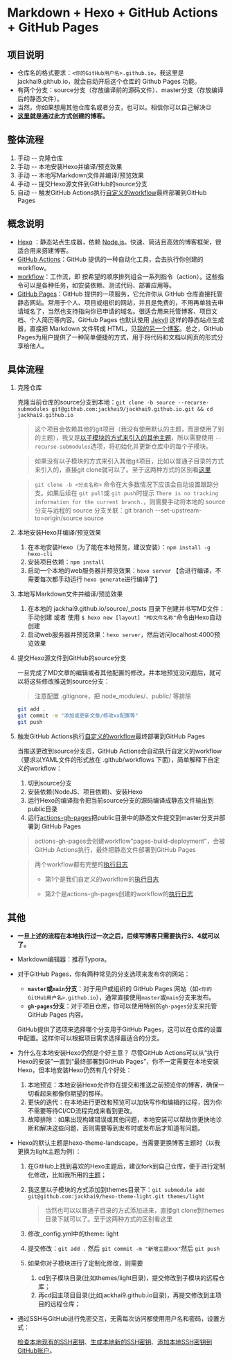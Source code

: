 # Markdown + Hexo + GitHub Actions + GitHub Pages

## 项目说明

- 仓库名的格式要求：`<你的GitHub用户名>.github.io`，我这里是jackhai9.github.io，就会自动开启这个仓库的 Github Pages 功能。
- 有两个分支：source分支（存放编译前的源码文件）、master分支（存放编译后的静态文件）。
- 当然，你如果想用其他仓库名或者分支，也可以。相信你可以自己解决😉
- **[这里](https://jackhai9.github.io)就是通过此方式创建的博客。**

## 整体流程

1. 手动 -- 克隆仓库
2. 手动 -- 本地安装Hexo并编译/预览效果
2. 手动 -- 本地写Markdown文件并编译/预览效果
4. 手动 -- 提交Hexo源文件到GitHub的source分支
5. 自动 -- 触发GitHub Actions执行[自定义的workflow](https://github.com/jackhai9/jackhai9.github.io/blob/source/.github/workflows/hexo-deploy.yml)最终部署到GitHub Pages

## 概念说明

- [Hexo](https://github.com/hexojs/hexo) ：静态站点生成器，依赖 [Node.js](https://nodejs.cn/)。快速、简洁且高效的博客框架，很适合用来搭建博客。
- [GitHub Actions](https://docs.github.com/en/actions)：GitHub 提供的一种自动化工具，会去执行你创建的 workflow。
- [workflow](https://docs.github.com/en/actions/using-workflows/about-workflows)：工作流，即 按希望的顺序排列组合一系列指令（action）。这些指令可以是各种任务，如安装依赖、测试代码、部署应用等。
- [GitHub Pages](https://pages.github.com/)：GitHub 提供的一项服务，它允许你从 GitHub 仓库直接托管静态网站。常用于个人、项目或组织的网站，并且是免费的，不用再单独去申请域名了，当然也支持指向你已申请的域名。很适合用来托管博客、项目文档、个人简历等内容。GitHub Pages 也默认使用 [Jekyll](https://github.com/jekyll/jekyll) 这样的静态站点生成器，直接把 Markdown 文件转成 HTML，见[我的另一个博客](https://github.com/jackhai9/blog)。总之，GitHub Pages为用户提供了一种简单便捷的方式，用于将代码和文档以网页的形式分享给他人。

## 具体流程

1. 克隆仓库

   克隆当前仓库的source分支到本地：`git clone -b source --recurse-submodules git@github.com:jackhai9/jackhai9.github.io.git && cd jackhai9.github.io`

   > 这个项目会依赖其他的git项目（我没有使用默认的主题，而是使用了别的主题），我又是[以子模块的方式来引入的其他主题](#Hexo的默认主题是hexo-theme-landscape，当需要更换博客主题时（以我更换为light主题为例）：)，所以需要使用 `--recurse-submodules`选项，将初始化并更新仓库中的每个子模块。

   > 如果没有以子模块的方式来引入其他git项目，比如以普通子目录的方式来引入的，直接git clone就可以了。至于这两种方式的区别看[这里]()

   > `git clone -b <分支名称>` 命令在大多数情况下应该会自动设置跟踪分支。如果后续在 `git pull`或 `git push`时提示 `There is no tracking information for the current branch.`，则需要手动将本地的 source 分支与远程的 source 分支关联：git branch --set-upstream-to=origin/source source

2. 本地安装Hexo并编译/预览效果

   1. 在本地安装Hexo（为了能在本地预览，建议安装）：`npm install -g hexo-cli`
   2. 安装项目依赖：`npm install`
   3. 启动一个本地的web服务器并预览效果：`hexo server` 【会进行编译，不需要每次都手动运行 `hexo generate`进行编译了】

4. 本地写Markdown文件并编译/预览效果

   1. 在本地的 jackhai9.github.io/source/_posts 目录下创建并书写MD文件：手动创建 或者 使用 `$ hexo new [layout] "MD文件名称"`命令由Hexo自动创建
   2. 启动web服务器并预览效果：`hexo server`，然后访问localhost:4000预览效果
   
4. 提交Hexo源文件到GitHub的source分支

   一旦完成了MD文章的编辑或者其他配置的修改，并本地预览没问题后，就可以将这些修改推送到source分支：

   > 注意配置 .gitignore，把 node_modules/、public/ 等排除

   ```bash
   git add .
   git commit -m "添加或更新文章/修改xx配置等"
   git push
   ```

5. 触发GitHub Actions执行[自定义的workflow](https://github.com/jackhai9/jackhai9.github.io/blob/source/.github/workflows/hexo-deploy.yml)最终部署到GitHub Pages

   当推送更改到source分支后，GitHub Actions会自动执行自定义的workflow（要求以YAML文件的形式放在 .github/workflows 下面），简单解释下自定义的workflow：

   1. 切到source分支
   2. 安装依赖(NodeJS、项目依赖)、安装Hexo
   3. 运行Hexo的编译指令把当前source分支的源码编译成静态文件输出到public目录
   4. 运行[actions-gh-pages](https://github.com/peaceiris/actions-gh-pages)把public目录中的静态文件提交到master分支并部署到 GitHub Pages
   
   > actions-gh-pages会创建workflow“pages-build-deployment”，会被GitHub Actions执行，最终把静态文件部署到GitHub Pages
   
   > 两个workflow都有完整的[执行日志](https://github.com/jackhai9/jackhai9.github.io/actions)
   >
   > - 第1个是我们自定义的workflow的[执行日志](https://github.com/jackhai9/jackhai9.github.io/actions/workflows/hexo-deploy.yml)
   >
   > - 第2个是actions-gh-pages创建的workflow的[执行日志](https://github.com/jackhai9/jackhai9.github.io/actions/workflows/pages/pages-build-deployment)

## 其他

- **一旦上述的流程在本地执行过一次之后，后续写博客只需要执行3、4就可以了。**

- Markdown编辑器：推荐Typora。

- 对于GitHub Pages，你有两种常见的分支选项来发布你的网站：

  - **`master`或`main`分支**：对于用户或组织的 GitHub Pages 网站（如`<你的GitHub用户名>.github.io`），通常直接使用`master`或`main`分支来发布。
  - **`gh-pages`分支**：对于项目仓库，你可以使用特别的`gh-pages`分支来托管 GitHub Pages 内容。

  GitHub提供了选项来选择哪个分支用于GitHub Pages，这可以在仓库的设置中配置。这样你可以根据项目需求选择最适合的分支。

- 为什么在本地安装Hexo仍然是个好主意？ 尽管GitHub Actions可以从“执行Hexo的安装”一直到“最终部署到GitHub Pages”，你不一定需要在本地安装Hexo，但本地安装Hexo仍然有几个好处：
  
  1. 本地预览：本地安装Hexo允许你在提交和推送之前预览你的博客，确保一切看起来都像你期望的那样。
  2. 更快的迭代：在本地进行更改和预览可以加快写作和编辑的过程，因为你不需要等待CI/CD流程完成来看到更改。
  3. 故障排除：如果出现构建错误或其他问题，本地安装可以帮助你更快地诊断和解决这些问题，否则需要等到发布时或发布后才知道有问题。
  
- Hexo的默认主题是hexo-theme-landscape，当需要更换博客主题时（以我更换为light主题为例）：
  
  1. 在GitHub上找到喜欢的Hexo主题后，建议fork到自己仓库，便于进行定制化修改，比如我所用的[主题](https://github.com/jackhai9/hexo-theme-light)；
  
  2. 我这里以子模块的方式添加到themes目录下：`git submodule add git@github.com:jackhai9/hexo-theme-light.git themes/light`
  
     > 当然也可以以普通子目录的方式添加进来，直接git clone到themes目录下就可以了。至于这两种方式的区别看这里
  
  3. 修改_config.yml中的theme: light
  
  4. 提交修改：`git add .` 然后 `git commit -m "新增主题xxx"`然后 `git push`
  
  5. 如果你对子模块进行了定制化修改，则需要
     1. cd到子模块目录(比如themes/light目录)，提交修改到子模块的远程仓库；
     2. 再cd回主项目目录(比如jackhai9.github.io目录)，再提交修改到主项目的远程仓库；
  
- 通过SSH与GitHub进行免密交互，无需每次访问都使用用户名和密码，设置方式：
  
  [检查本地现有的SSH密钥](https://docs.github.com/zh/authentication/connecting-to-github-with-ssh/checking-for-existing-ssh-keys)、[生成本地新的SSH密钥](https://docs.github.com/zh/authentication/connecting-to-github-with-ssh/generating-a-new-ssh-key-and-adding-it-to-the-ssh-agent)、[添加本地SSH密钥到GitHub账户](https://docs.github.com/zh/authentication/connecting-to-github-with-ssh/adding-a-new-ssh-key-to-your-github-account)。



